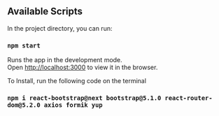 ## Available Scripts

In the project directory, you can run:

### `npm start`

Runs the app in the development mode.\
Open [http://localhost:3000](http://localhost:3000) to view it in the browser.

To Install, run the following code on the terminal

### `npm i react-bootstrap@next bootstrap@5.1.0 react-router-dom@5.2.0 axios formik yup`
